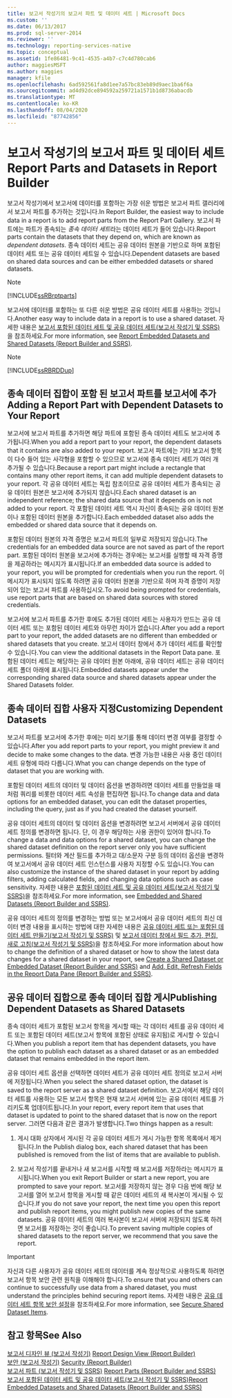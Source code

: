 ```yaml
---
title: 보고서 작성기의 보고서 파트 및 데이터 세트 | Microsoft Docs
ms.custom: ''
ms.date: 06/13/2017
ms.prod: sql-server-2014
ms.reviewer: ''
ms.technology: reporting-services-native
ms.topic: conceptual
ms.assetid: 1fe86481-9c41-4535-a4b7-c7c4d780cab6
author: maggiesMSFT
ms.author: maggies
manager: kfile
ms.openlocfilehash: 6ad592561fa8d1ee7a57bc83eb89d9aec1ba6f6a
ms.sourcegitcommit: ad4d92dce894592a259721a1571b1d8736abacdb
ms.translationtype: MT
ms.contentlocale: ko-KR
ms.lasthandoff: 08/04/2020
ms.locfileid: "87742856"
---
```

# <a name="report-parts-and-datasets-in-report-builder"></a><span data-ttu-id="03a6a-102">보고서 작성기의 보고서 파트 및 데이터 세트</span><span class="sxs-lookup"><span data-stu-id="03a6a-102">Report Parts and Datasets in Report Builder</span></span>
  <span data-ttu-id="03a6a-103">보고서 작성기에서 보고서에 데이터를 포함하는 가장 쉬운 방법은 보고서 파트 갤러리에서 보고서 파트를 추가하는 것입니다.</span><span class="sxs-lookup"><span data-stu-id="03a6a-103">In Report Builder, the easiest way to include data in a report is to add report parts from the Report Part Gallery.</span></span> <span data-ttu-id="03a6a-104">보고서 파트에는 파트가 종속되는 *종속 데이터 세트*라는 데이터 세트가 들어 있습니다.</span><span class="sxs-lookup"><span data-stu-id="03a6a-104">Report parts contain the datasets that they depend on, which are known as *dependent datasets*.</span></span> <span data-ttu-id="03a6a-105">종속 데이터 세트는 공유 데이터 원본을 기반으로 하며 포함된 데이터 세트 또는 공유 데이터 세트일 수 있습니다.</span><span class="sxs-lookup"><span data-stu-id="03a6a-105">Dependent datasets are based on shared data sources and can be either embedded datasets or shared datasets.</span></span>  
  
> [!NOTE]  
>  [!INCLUDE[ssRBrptparts](../../includes/ssrbrptparts-md.md)]  
  
 <span data-ttu-id="03a6a-106">보고서에 데이터를 포함하는 또 다른 쉬운 방법은 공유 데이터 세트를 사용하는 것입니다.</span><span class="sxs-lookup"><span data-stu-id="03a6a-106">Another easy way to include data in a report is to use a shared dataset.</span></span> <span data-ttu-id="03a6a-107">자세한 내용은 [보고서 포함된 데이터 세트 및 공유 데이터 세트&#40;보고서 작성기 및 SSRS&#41;](report-embedded-datasets-and-shared-datasets-report-builder-and-ssrs.md)을 참조하세요.</span><span class="sxs-lookup"><span data-stu-id="03a6a-107">For more information, see [Report Embedded Datasets and Shared Datasets &#40;Report Builder and SSRS&#41;](report-embedded-datasets-and-shared-datasets-report-builder-and-ssrs.md).</span></span>  
  
> [!NOTE]  
>  [!INCLUDE[ssRBRDDup](../../includes/ssrbrddup-md.md)]  
  
##  <a name="adding-a-report-part-with-dependent-datasets-to-your-report"></a><a name="Adding"></a><span data-ttu-id="03a6a-108">종속 데이터 집합이 포함 된 보고서 파트를 보고서에 추가</span><span class="sxs-lookup"><span data-stu-id="03a6a-108">Adding a Report Part with Dependent Datasets to Your Report</span></span>  
 <span data-ttu-id="03a6a-109">보고서에 보고서 파트를 추가하면 해당 파트에 포함된 종속 데이터 세트도 보고서에 추가됩니다.</span><span class="sxs-lookup"><span data-stu-id="03a6a-109">When you add a report part to your report, the dependent datasets that it contains are also added to your report.</span></span> <span data-ttu-id="03a6a-110">보고서 파트에는 기타 보고서 항목이 다수 들어 있는 사각형을 포함할 수 있으므로 보고서에 종속 데이터 세트가 여러 개 추가될 수 있습니다.</span><span class="sxs-lookup"><span data-stu-id="03a6a-110">Because a report part might include a rectangle that contains many other report items, it can add multiple dependent datasets to your report.</span></span> <span data-ttu-id="03a6a-111">각 공유 데이터 세트는 독립 참조이므로 공유 데이터 세트가 종속되는 공유 데이터 원본은 보고서에 추가되지 않습니다.</span><span class="sxs-lookup"><span data-stu-id="03a6a-111">Each shared dataset is an independent reference; the shared data source that it depends on is not added to your report.</span></span> <span data-ttu-id="03a6a-112">각 포함된 데이터 세트 역시 자신이 종속되는 공유 데이터 원본이나 포함된 데이터 원본을 추가합니다.</span><span class="sxs-lookup"><span data-stu-id="03a6a-112">Each embedded dataset also adds the embedded or shared data source that it depends on.</span></span>  
  
 <span data-ttu-id="03a6a-113">포함된 데이터 원본의 자격 증명은 보고서 파트의 일부로 저장되지 않습니다.</span><span class="sxs-lookup"><span data-stu-id="03a6a-113">The credentials for an embedded data source are not saved as part of the report part.</span></span> <span data-ttu-id="03a6a-114">포함된 데이터 원본을 보고서에 추가하는 경우에는 보고서를 실행할 때 자격 증명을 제공하라는 메시지가 표시됩니다.</span><span class="sxs-lookup"><span data-stu-id="03a6a-114">If an embedded data source is added to your report, you will be prompted for credentials when you run the report.</span></span> <span data-ttu-id="03a6a-115">이 메시지가 표시되지 않도록 하려면 공유 데이터 원본을 기반으로 하며 자격 증명이 저장되어 있는 보고서 파트를 사용하십시오.</span><span class="sxs-lookup"><span data-stu-id="03a6a-115">To avoid being prompted for credentials, use report parts that are based on shared data sources with stored credentials.</span></span>  
  
 <span data-ttu-id="03a6a-116">보고서에 보고서 파트를 추가한 후에도 추가된 데이터 세트는 사용자가 만드는 공유 데이터 세트 또는 포함된 데이터 세트와 아무런 차이가 없습니다.</span><span class="sxs-lookup"><span data-stu-id="03a6a-116">After you add a report part to your report, the added datasets are no different than embedded or shared datasets that you create.</span></span> <span data-ttu-id="03a6a-117">보고서 데이터 창에서 추가 데이터 세트를 확인할 수 있습니다.</span><span class="sxs-lookup"><span data-stu-id="03a6a-117">You can view the additional datasets in the Report Data pane.</span></span> <span data-ttu-id="03a6a-118">포함된 데이터 세트는 해당하는 공유 데이터 원본 아래에, 공유 데이터 세트는 공유 데이터 세트 폴더 아래에 표시됩니다.</span><span class="sxs-lookup"><span data-stu-id="03a6a-118">Embedded datasets appear under the corresponding shared data source and shared datasets appear under the Shared Datasets folder.</span></span>  
  
  
##  <a name="customizing-dependent-datasets"></a><a name="Customizing"></a><span data-ttu-id="03a6a-119">종속 데이터 집합 사용자 지정</span><span class="sxs-lookup"><span data-stu-id="03a6a-119">Customizing Dependent Datasets</span></span>  
 <span data-ttu-id="03a6a-120">보고서 파트를 보고서에 추가한 후에는 미리 보기를 통해 데이터 변경 여부를 결정할 수 있습니다.</span><span class="sxs-lookup"><span data-stu-id="03a6a-120">After you add report parts to your report, you might preview it and decide to make some changes to the data.</span></span> <span data-ttu-id="03a6a-121">변경 가능한 내용은 사용 중인 데이터 세트 유형에 따라 다릅니다.</span><span class="sxs-lookup"><span data-stu-id="03a6a-121">What you can change depends on the type of dataset that you are working with.</span></span>  
  
 <span data-ttu-id="03a6a-122">포함된 데이터 세트의 데이터 및 데이터 옵션을 변경하려면 데이터 세트를 만들었을 때처럼 쿼리를 비롯한 데이터 세트 속성을 편집하면 됩니다.</span><span class="sxs-lookup"><span data-stu-id="03a6a-122">To change data and data options for an embedded dataset, you can edit the dataset properties, including the query, just as if you had created the dataset yourself.</span></span>  
  
 <span data-ttu-id="03a6a-123">공유 데이터 세트의 데이터 및 데이터 옵션을 변경하려면 보고서 서버에서 공유 데이터 세트 정의를 변경하면 됩니다. 단, 이 경우 해당하는 사용 권한이 있어야 합니다.</span><span class="sxs-lookup"><span data-stu-id="03a6a-123">To change a data and data options for a shared dataset, you can change the shared dataset definition on the report server only you have sufficient permissions.</span></span> <span data-ttu-id="03a6a-124">필터와 계산 필드를 추가하고 대/소문자 구분 등의 데이터 옵션을 변경하여 보고서에서 공유 데이터 세트 인스턴스를 사용자 지정할 수도 있습니다.</span><span class="sxs-lookup"><span data-stu-id="03a6a-124">You can also customize the instance of the shared dataset in your report by adding filters, adding calculated fields, and changing data options such as case sensitivity.</span></span> <span data-ttu-id="03a6a-125">자세한 내용은 [포함된 데이터 세트 및 공유 데이터 세트&#40;보고서 작성기 및 SSRS&#41;](embedded-and-shared-datasets-report-builder-and-ssrs.md)을 참조하세요.</span><span class="sxs-lookup"><span data-stu-id="03a6a-125">For more information, see [Embedded and Shared Datasets &#40;Report Builder and SSRS&#41;](embedded-and-shared-datasets-report-builder-and-ssrs.md).</span></span>  
  
 <span data-ttu-id="03a6a-126">공유 데이터 세트의 정의를 변경하는 방법 또는 보고서에서 공유 데이터 세트의 최신 데이터 변경 내용을 표시하는 방법에 대한 자세한 내용은 [공유 데이터 세트 또는 포함된 데이터 세트 만들기&#40;보고서 작성기 및 SSRS&#41;](create-a-shared-dataset-or-embedded-dataset-report-builder-and-ssrs.md) 및 [보고서 데이터 창에서 필드 추가, 편집, 새로 고침&#40;보고서 작성기 및 SSRS&#41;](add-edit-refresh-fields-in-the-report-data-pane-report-builder-and-ssrs.md)을 참조하세요.</span><span class="sxs-lookup"><span data-stu-id="03a6a-126">For more information about how to change the definition of a shared dataset or how to show the latest data changes for a shared dataset in your report, see [Create a Shared Dataset or Embedded Dataset &#40;Report Builder and SSRS&#41;](create-a-shared-dataset-or-embedded-dataset-report-builder-and-ssrs.md) and [Add, Edit, Refresh Fields in the Report Data Pane &#40;Report Builder and SSRS&#41;](add-edit-refresh-fields-in-the-report-data-pane-report-builder-and-ssrs.md).</span></span>  
  
  
##  <a name="publishing-dependent-datasets-as-shared-datasets"></a><a name="Publishing"></a><span data-ttu-id="03a6a-127">공유 데이터 집합으로 종속 데이터 집합 게시</span><span class="sxs-lookup"><span data-stu-id="03a6a-127">Publishing Dependent Datasets as Shared Datasets</span></span>  
 <span data-ttu-id="03a6a-128">종속 데이터 세트가 포함된 보고서 항목을 게시할 때는 각 데이터 세트를 공유 데이터 세트 또는 포함된 데이터 세트(보고서 항목에 포함된 상태로 유지됨)로 게시할 수 있습니다.</span><span class="sxs-lookup"><span data-stu-id="03a6a-128">When you publish a report item that has dependent datasets, you have the option to publish each dataset as a shared dataset or as an embedded dataset that remains embedded in the report item.</span></span>  
  
 <span data-ttu-id="03a6a-129">공유 데이터 세트 옵션을 선택하면 데이터 세트가 공유 데이터 세트 정의로 보고서 서버에 저장됩니다.</span><span class="sxs-lookup"><span data-stu-id="03a6a-129">When you select the shared dataset option, the dataset is saved to the report server as a shared dataset definition.</span></span> <span data-ttu-id="03a6a-130">보고서에서 해당 데이터 세트를 사용하는 모든 보고서 항목은 현재 보고서 서버에 있는 공유 데이터 세트를 가리키도록 업데이트됩니다.</span><span class="sxs-lookup"><span data-stu-id="03a6a-130">In your report, every report item that uses that dataset is updated to point to the shared dataset that is now on the report server.</span></span> <span data-ttu-id="03a6a-131">그러면 다음과 같은 결과가 발생합니다.</span><span class="sxs-lookup"><span data-stu-id="03a6a-131">Two things happen as a result:</span></span>  
  
1.  <span data-ttu-id="03a6a-132">게시 대화 상자에서 게시된 각 공유 데이터 세트가 게시 가능한 항목 목록에서 제거됩니다.</span><span class="sxs-lookup"><span data-stu-id="03a6a-132">In the Publish dialog box, each shared dataset that has been published is removed from the list of items that are available to publish.</span></span>  
  
2.  <span data-ttu-id="03a6a-133">보고서 작성기를 끝내거나 새 보고서를 시작할 때 보고서를 저장하라는 메시지가 표시됩니다.</span><span class="sxs-lookup"><span data-stu-id="03a6a-133">When you exit Report Builder or start a new report, you are prompted to save your report.</span></span> <span data-ttu-id="03a6a-134">보고서를 저장하지 않는 경우 다음 번에 해당 보고서를 열어 보고서 항목을 게시할 때 같은 데이터 세트의 새 복사본이 게시될 수 있습니다.</span><span class="sxs-lookup"><span data-stu-id="03a6a-134">If you do not save your report, the next time you open this report and publish report items, you might publish new copies of the same datasets.</span></span> <span data-ttu-id="03a6a-135">공유 데이터 세트의 여러 복사본이 보고서 서버에 저장되지 않도록 하려면 보고서를 저장하는 것이 좋습니다.</span><span class="sxs-lookup"><span data-stu-id="03a6a-135">To prevent saving multiple copies of shared datasets to the report server, we recommend that you save the report.</span></span>  
  
> [!IMPORTANT]  
>  <span data-ttu-id="03a6a-136">자신과 다른 사용자가 공유 데이터 세트의 데이터를 계속 정상적으로 사용하도록 하려면 보고서 항목 보안 관련 원칙을 이해해야 합니다.</span><span class="sxs-lookup"><span data-stu-id="03a6a-136">To ensure that you and others can continue to successfully use data from a shared dataset, you must understand the principles behind securing report items.</span></span> <span data-ttu-id="03a6a-137">자세한 내용은 [공유 데이터 세트 항목 보안 설정](../security/secure-shared-dataset-items.md)을 참조하세요.</span><span class="sxs-lookup"><span data-stu-id="03a6a-137">For more information, see [Secure Shared Dataset Items](../security/secure-shared-dataset-items.md).</span></span>  
  
  
## <a name="see-also"></a><span data-ttu-id="03a6a-138">참고 항목</span><span class="sxs-lookup"><span data-stu-id="03a6a-138">See Also</span></span>  
 <span data-ttu-id="03a6a-139">[보고서 디자인 뷰 &#40;보고서 작성기&#41;](../report-builder/report-design-view-report-builder.md) </span><span class="sxs-lookup"><span data-stu-id="03a6a-139">[Report Design View &#40;Report Builder&#41;](../report-builder/report-design-view-report-builder.md) </span></span>  
 <span data-ttu-id="03a6a-140">[보안 &#40;보고서 작성기&#41;](../report-builder/security-report-builder.md) </span><span class="sxs-lookup"><span data-stu-id="03a6a-140">[Security &#40;Report Builder&#41;](../report-builder/security-report-builder.md) </span></span>  
 <span data-ttu-id="03a6a-141">[보고서 파트 &#40;보고서 작성기 및 SSRS&#41;](../report-parts-report-builder-and-ssrs.md) </span><span class="sxs-lookup"><span data-stu-id="03a6a-141">[Report Parts &#40;Report Builder and SSRS&#41;](../report-parts-report-builder-and-ssrs.md) </span></span>  
 [<span data-ttu-id="03a6a-142">보고서 포함된 데이터 세트 및 공유 데이터 세트&#40;보고서 작성기 및 SSRS&#41;</span><span class="sxs-lookup"><span data-stu-id="03a6a-142">Report Embedded Datasets and Shared Datasets &#40;Report Builder and SSRS&#41;</span></span>](report-embedded-datasets-and-shared-datasets-report-builder-and-ssrs.md)  
  
  
